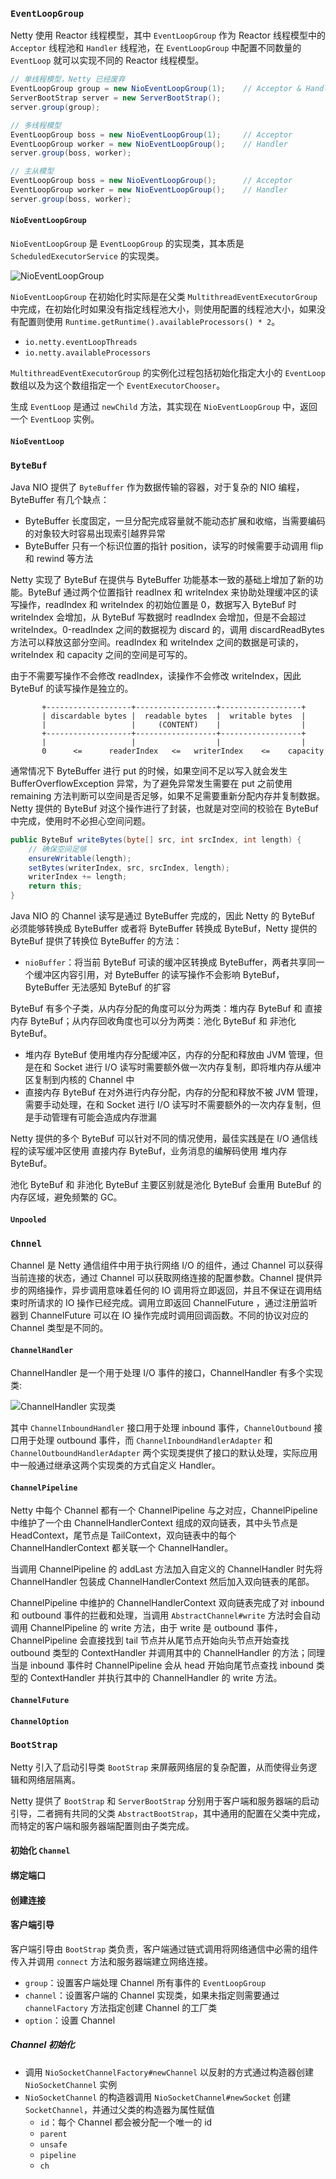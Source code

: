 ### `EventLoopGroup`

Netty 使用 Reactor 线程模型，其中 `EventLoopGroup` 作为 Reactor 线程模型中的 `Acceptor` 线程池和 `Handler` 线程池，在 `EventLoopGroup` 中配置不同数量的 `EventLoop` 就可以实现不同的 Reactor 线程模型。

```java
// 单线程模型，Netty 已经废弃
EventLoopGroup group = new NioEventLoopGroup(1);	// Acceptor & Handler
ServerBootStrap server = new ServerBootStrap();
server.group(group);

// 多线程模型
EventLoopGroup boss = new NioEventLoopGroup(1);		// Acceptor
EventLoopGroup worker = new NioEventLoopGroup();	// Handler
server.group(boss, worker);

// 主从模型
EventLoopGroup boss = new NioEventLoopGroup();		// Acceptor
EventLoopGroup worker = new NioEventLoopGroup();	// Handler
server.group(boss, worker);
```



#### `NioEventLoopGroup`

`NioEventLoopGroup` 是 `EventLoopGroup` 的实现类，其本质是 `ScheduledExecutorService` 的实现类。

![NioEventLoopGroup]()

`NioEventLoopGroup` 在初始化时实际是在父类 `MultithreadEventExecutorGroup` 中完成，在初始化时如果没有指定线程池大小，则使用配置的线程池大小，如果没有配置则使用 `Runtime.getRuntime().availableProcessors() * 2`。

- `io.netty.eventLoopThreads`
- `io.netty.availableProcessors`

`MultithreadEventExecutorGroup` 的实例化过程包括初始化指定大小的 `EventLoop` 数组以及为这个数组指定一个 `EventExecutorChooser`。

生成 `EventLoop` 是通过 `newChild` 方法，其实现在 `NioEventLoopGroup` 中，返回一个 `EventLoop` 实例。

#### `NioEventLoop`

### `ByteBuf`

Java NIO 提供了 `ByteBuffer` 作为数据传输的容器，对于复杂的 NIO 编程，ByteBuffer 有几个缺点：
- ByteBuffer 长度固定，一旦分配完成容量就不能动态扩展和收缩，当需要编码的对象较大时容易出现索引越界异常
- ByteBuffer 只有一个标识位置的指针 position，读写的时候需要手动调用 flip 和 rewind 等方法

Netty 实现了 ByteBuf 在提供与 ByteBuffer 功能基本一致的基础上增加了新的功能。ByteBuf 通过两个位置指针 readInex 和 writeIndex 来协助处理缓冲区的读写操作，readIndex 和 writeIndex 的初始位置是 0，数据写入 ByteBuf 时 writeIndex 会增加，从 ByteBuf 写数据时 readIndex 会增加，但是不会超过 writeIndex。0-readIndex 之间的数据视为 discard 的，调用 discardReadBytes 方法可以释放这部分空间。readIndex 和 writeIndex 之间的数据是可读的，writeIndex 和 capacity 之间的空间是可写的。

由于不需要写操作不会修改 readIndex，读操作不会修改 writeIndex，因此 ByteBuf 的读写操作是独立的。

```
       +-------------------+------------------+------------------+
       | discardable bytes |  readable bytes  |  writable bytes  |
       |                   |     (CONTENT)    |                  |
       +-------------------+------------------+------------------+
       |                   |                  |                  |
       0      <=      readerIndex   <=   writerIndex    <=    capacity

```

通常情况下 ByteBuffer 进行 put 的时候，如果空间不足以写入就会发生 BufferOverflowException 异常，为了避免异常发生需要在 put 之前使用 remaining 方法判断可以空间是否足够，如果不足需要重新分配内存并复制数据。Netty 提供的 ByteBuf 对这个操作进行了封装，也就是对空间的校验在 ByteBuf 中完成，使用时不必担心空间问题。
```java
public ByteBuf writeBytes(byte[] src, int srcIndex, int length) {
    // 确保空间足够
    ensureWritable(length);
    setBytes(writerIndex, src, srcIndex, length);
    writerIndex += length;
    return this;
}

```

Java NIO 的 Channel 读写是通过 ByteBuffer 完成的，因此 Netty 的 ByteBuf 必须能够转换成 ByteBuffer 或者将 ByteBuffer 转换成 ByteBuf，Netty 提供的 ByteBuf 提供了转换位 ByteBuffer 的方法：
- ```nioBuffer```：将当前 ByteBuf 可读的缓冲区转换成 ByteBuffer，两者共享同一个缓冲区内容引用，对 ByteBuffer 的读写操作不会影响 ByteBuf，ByteBuffer 无法感知 ByteBuf 的扩容


ByteBuf 有多个子类，从内存分配的角度可以分为两类：堆内存 ByteBuf 和 直接内存 ByteBuf；从内存回收角度也可以分为两类：池化 ByteBuf 和 非池化 ByteBuf。
- 堆内存 ByteBuf 使用堆内存分配缓冲区，内存的分配和释放由 JVM 管理，但是在和 Socket 进行 I/O 读写时需要额外做一次内存复制，即将堆内存从缓冲区复制到内核的 Channel 中
- 直接内存 ByteBuf 在对外进行内存分配，内存的分配和释放不被 JVM 管理，需要手动处理，在和 Socket 进行 I/O 读写时不需要额外的一次内存复制，但是手动管理有可能会造成内存泄漏

Netty 提供的多个 ByteBuf 可以针对不同的情况使用，最佳实践是在 I/O 通信线程的读写缓冲区使用 直接内存 ByteBuf，业务消息的编解码使用 堆内存 ByteBuf。

池化 ByteBuf 和 非池化 ByteBuf 主要区别就是池化 ByteBuf 会重用 ButeBuf 的内存区域，避免频繁的 GC。

#### `Unpooled`

### `Chnnel`

Channel 是 Netty 通信组件中用于执行网络 I/O 的组件，通过 Channel 可以获得当前连接的状态，通过 Channel 可以获取网络连接的配置参数。Channel 提供异步的网络操作，异步调用意味着任何的 IO 调用将立即返回，并且不保证在调用结束时所请求的 IO 操作已经完成。调用立即返回 ChannelFuture ，通过注册监听器到 ChannelFuture 可以在 IO 操作完成时调用回调函数。不同的协议对应的 Channel 类型是不同的。



#### `ChannelHandler`

ChannelHandler 是一个用于处理 I/O 事件的接口，ChannelHandler 有多个实现类:

![ChannelHandler 实现类](../../example/basic-netty/site/resources/handler.png)

其中 ```ChannelInboundHandler``` 接口用于处理 inbound 事件，```ChannelOutbound``` 接口用于处理 outbound 事件，而 ```ChannelInboundHandlerAdapter``` 和 ```ChannelOutboundHandlerAdapter``` 两个实现类提供了接口的默认处理，实际应用中一般通过继承这两个实现类的方式自定义 Handler。

#### `ChannelPipeline`

Netty 中每个 Channel 都有一个 ChannelPipeline 与之对应，ChannelPipeline 中维护了一个由 ChannelHandlerContext 组成的双向链表，其中头节点是 HeadContext，尾节点是 TailContext，双向链表中的每个 ChannelHandlerContext 都关联一个 ChannelHandler。

当调用 ChannelPipeline 的 addLast 方法加入自定义的 ChannelHandler 时先将 ChannelHandler 包装成 ChannelHandlerContext 然后加入双向链表的尾部。

ChannelPipeline 中维护的 ChannelHandlerContext 双向链表完成了对 inbound 和 outbound 事件的拦截和处理，当调用 ```AbstractChannel#write``` 方法时会自动调用 ChannelPipeline 的 write 方法，由于 write 是 outbound 事件，ChannelPipeline 会直接找到 tail 节点并从尾节点开始向头节点开始查找 outbound 类型的 ContextHandler 并调用其中的 ChannelHandler 的方法；同理当是 inbound 事件时 ChannelPipeline 会从 head 开始向尾节点查找 inbound 类型的 ContextHandler 并执行其中的 ChannelHandler 的 write 方法。

#### `ChannelFuture`



#### `ChannelOption`

### `BootStrap`

Netty 引入了启动引导类 `BootStrap` 来屏蔽网络层的复杂配置，从而使得业务逻辑和网络层隔离。

Netty 提供了  `BootStrap` 和 `ServerBootStrap` 分别用于客户端和服务器端的启动引导，二者拥有共同的父类 `AbstractBootStrap`，其中通用的配置在父类中完成，而特定的客户端和服务器端配置则由子类完成。

#### 初始化 `Channel`

#### 绑定端口

#### 创建连接

#### 客户端引导

客户端引导由 `BootStrap` 类负责，客户端通过链式调用将网络通信中必需的组件传入并调用 `connect` 方法和服务器端建立网络连接。

- `group`：设置客户端处理 Channel 所有事件的 `EventLoopGroup`
- `channel`：设置客户端的 Channel 实现类，如果未指定则需要通过 `channelFactory` 方法指定创建 Channel 的工厂类
- `option`：设置 Channel 

##### Channel 初始化

- 调用 `NioSocketChannelFactory#newChannel` 以反射的方式通过构造器创建 `NioSocketChannel` 实例
- `NioSocketChannel` 的构造器调用 `NioSocketChannel#newSocket` 创建 `SocketChannel`，并通过父类的构造器为属性赋值
  - `id`：每个 Channel 都会被分配一个唯一的 id
  - `parent`
  - `unsafe`
  - `pipeline`
  - `ch`
